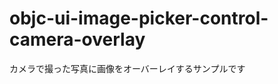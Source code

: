 objc-ui-image-picker-control-camera-overlay
===========================================

カメラで撮った写真に画像をオーバーレイするサンプルです
